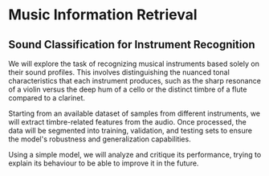 # Music Information Retrieval
## Sound Classification for Instrument Recognition

We will explore the task of recognizing musical instruments based solely on their sound profiles. This involves distinguishing the nuanced tonal characteristics that each instrument produces, such as the sharp resonance of a violin versus the deep hum of a cello or the distinct timbre of a flute compared to a clarinet.

Starting from an available dataset of samples from different instruments, we will extract timbre-related features from the audio. Once processed, the data will be segmented into training, validation, and testing sets to ensure the model's robustness and generalization capabilities.

Using a simple model, we will analyze and critique its performance, trying to explain its behaviour to be able to improve it in the future.
